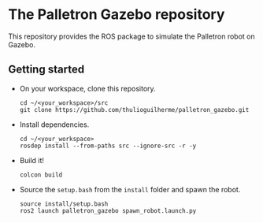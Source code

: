 # The Palletron Gazebo repository

This repository provides the ROS package to simulate the Palletron robot on Gazebo.

## Getting started

* On your workspace, clone this repository.
  ```
  cd ~/<your_workspace>/src
  git clone https://github.com/thulioguilherme/palletron_gazebo.git
  ```
* Install dependencies.
  ```
  cd ~/<your_workspace>
  rosdep install --from-paths src --ignore-src -r -y
  ```
* Build it!
  ```
  colcon build
  ```
* Source the `setup.bash` from the `install` folder and spawn the robot.
  ```
  source install/setup.bash
  ros2 launch palletron_gazebo spawn_robot.launch.py
  ```